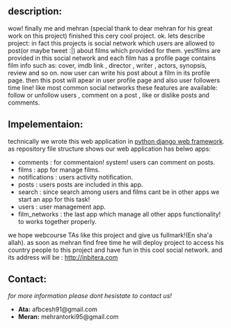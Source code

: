 <h2>description:</h2>
wow! finally me and mehran (special thank to dear mehran for his great work on this project) finished this cery cool project.
ok. lets describe project:
in fact this projects is social network which users are allowed to post(or maybe tweet :|) about films which provided for them. yes!films are provided in this social network and each film has a profile page contains film info such as: cover, imdb link , director , writer , actors, synopsis, review and so on. now user can write his post about a film in its profile page. then this post will apear in user profile page and also user followers time line!
like most common social networks these features are available: follow or unfollow users , comment on a post , like or dislike posts and comments.
<h2>Impelementaion:</h2>
technically we wrote this web application in <a href="https://www.djangoproject.com/">python django web framework</a>.
as repository file structure shows our web application has belwo apps:
<ul>
<li>
comments : for commentaion! system! users can comment on posts.
</li>
<li>
films : app for manage films.
</li>
<li>
notifications : users activity notification.
</li>
<li>
posts : users posts are included in this app.
</li>
<li>
search : since search among users and films cant be in other apps we start an app for this task! 
</li>
<li>
users : user management app.
</li>
<li>
film_networks : the last app which manage all other apps functionality! to works together properly.
</li>
</ul>
we hope webcourse TAs like this project and give us fullmark!(En sha'a allah).
as soon as mehran find free time he will deploy project to access his country people to this project and have fun in this cool social network.
and its address will be : <a href="http://inbitera.com">http://inbitera.com</a>
<h2>Contact:</h2>
<i>for more information please dont hesistate to contact us!</i>
<ul> 
<li>
<strong>Ata:</strong> afbcesh91@gmail.com
</li>
<li>
<strong>Meran:</strong> mehrantorki95@gmail.com
</li>
</ul>
